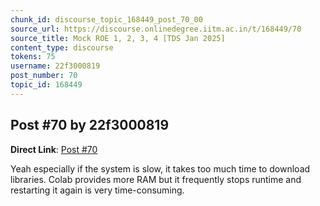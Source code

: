 ```yaml
---
chunk_id: discourse_topic_168449_post_70_00
source_url: https://discourse.onlinedegree.iitm.ac.in/t/168449/70
source_title: Mock ROE 1, 2, 3, 4 [TDS Jan 2025]
content_type: discourse
tokens: 75
username: 22f3000819
post_number: 70
topic_id: 168449
---
```


## Post #70 by 22f3000819

**Direct Link**: [Post #70](https://discourse.onlinedegree.iitm.ac.in/t/168449/70)

Yeah especially if the system is slow, it takes too much time to download libraries. Colab provides more RAM but it frequently stops runtime and restarting it again is very time-consuming.
